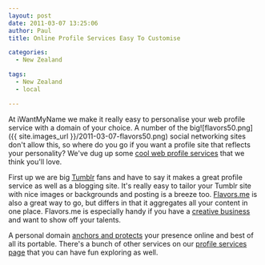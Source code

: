 ```yaml
---
layout: post
date: 2011-03-07 13:25:06
author: Paul
title: Online Profile Services Easy To Customise

categories:
  - New Zealand

tags:
  - New Zealand
  - local

---
```


At iWantMyName we make it really easy to personalise your web profile service with a domain of your choice. A number of the big![flavors50.png]({{ site.images_url }}/2011-03-07-flavors50.png) social networking sites don't allow this, so where do you go if you want a profile site that reflects your personality? We've dug up some [cool web profile services](https://iwantmyname.co.nz/services/personal-profile/) that we think you'll love. 

First up we are big [Tumblr](https://iwantmyname.co.nz/features/applications/custom-domain-apps/blogs/tumblr-tumblelog-easy-blog-with-own-url) fans and have to say it makes a great profile service as well as a blogging site. It's really easy to tailor your Tumblr site with nice images or backgrounds and posting is a breeze too. [Flavors.me](https://iwantmyname.co.nz/services/personal-profile/customize-flavors.me-website-with-your-own-domain) is also a great way to go, but differs in that it aggregates all your content in one place. Flavors.me is especially handy if you have a [creative business](http://flavors.me/jboydphoto) and want to show off your talents.

A personal domain [anchors and protects](https://iwantmyname.co.nz/blog/2010/11/anchor-your-social-media-presence-with-a-domain.html) your presence online and best of all its portable. There's a bunch of other services on our [profile services page](https://iwantmyname.co.nz/services/personal-profile/) that you can have fun exploring as well.


